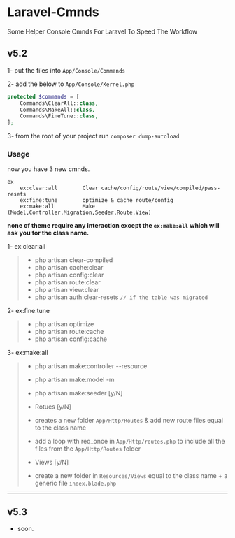# Laravel-Cmnds
Some Helper Console Cmnds For Laravel To Speed The Workflow

## v5.2
1- put the files into `App/Console/Commands`

2- add the below to `App/Console/Kernel.php`

```php
protected $commands = [
    Commands\ClearAll::class,
    Commands\MakeAll::class,
    Commands\FineTune::class,
];
```

3- from the root of your project run `composer dump-autoload`

### Usage
now you have 3 new cmnds.

```shell
ex
    ex:clear:all        Clear cache/config/route/view/compiled/pass-resets
    ex:fine:tune        optimize & cache route/config
    ex:make:all         Make (Model,Controller,Migration,Seeder,Route,View)
```
**none of theme require any interaction except the `ex:make:all` which will ask you for the class name.**

1- ex:clear:all
>  - php artisan clear-compiled
>  - php artisan cache:clear
>  - php artisan config:clear
>  - php artisan route:clear
>  - php artisan view:clear
>  - php artisan auth:clear-resets  `// if the table was migrated`

2- ex:fine:tune
>  - php artisan optimize
>  - php artisan route:cache
>  - php artisan config:cache

3- ex:make:all
>  - php artisan make:controller --resource
>  - php artisan make:model -m
>  - php artisan make:seeder [y/N]
>
> - Rotues [y/N]
>  - creates a new folder `App/Http/Routes` & add new route files equal to the class name
>  - add a loop with req_once in `App/Http/routes.php` to include all the files from the `App/Http/Routes` folder
> - Views [y/N]
>  - create a new folder in `Resources/Views` equal to the class name + a generic file `index.blade.php`

***

## v5.3
- soon.
